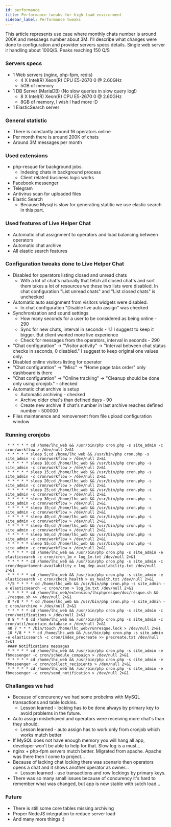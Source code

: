 ```yaml
---
id: performance
title: Performance tweaks for high load environment
sidebar_label: Performance tweaks
---
```


This article represents use case where monthly chats number is around 200K and messaegs number about 3M. I'll describe what changes were done to configuration and provider servers specs details. Single web server ir handling about 100Q/S. Peaks reaching 150 Q/S

### Servers specs

*   1 Web servers (nginx, php-fpm, redis)
    *   4 X Intel(R) Xeon(R) CPU E5-2670 0 @ 2.60GHz
    *   5GB of memory
*   1 DB Server (MariaDB) (No slow queries in slow query log!)
    *   8 X Intel(R) Xeon(R) CPU E5-2670 0 @ 2.60GHz
    *   8GB of memory, I wish I had more :D
*   1 ElasticSearch server

### General statistic

*   There is constantly around 16 operators online
*   Per month there is around 200K of chats
*   Around 3M messages per month

### Used extensions

*   php-resque for background jobs. 
    *   Indexing chats in background process
    *   Client related business logic works
*   Facebook messenger
*   Telegram
*   Antivirus scan for uploaded files
*   Elastic Search
    *   Because Mysql is slow for generating statitic we use elastic search in this part.

### Used features of Live Helper Chat

*   Automatic chat assignment to operators and load balancing between operators
*   Automatic chat archive
*   All elastic search features

### Configuration tweaks done to Live Helper Chat

*   Disabled for operators listing closed and unread chats
    *   With a lot of chat's naturally that fetch all closed chat's and sort them takes a lot of resources we these two lists were disabled. In chat configuration "List unread chats" and "List closed chats" is unchecked
*   Automatic auto assignment from visitors widgets were disabled. 
    *   In chat configuration "Disable live auto assign" was checked
*   Synchronization and sound settings
    *   How many seconds for a user to be considered as being online - 290
    *   Sync for new chats, interval in seconds - 1.1 I suggest to keep it bigger. But client wanted more live experience
    *   Check for messages from the operators, interval in seconds - 290
*   "Chat configuration" -> "Visitor activity" -> "Interval between chat status checks in seconds, 0 disabled." I suggest to keep original one values only.
*   Disabled online visitors listing for operator 
*   "Chat configuration" -> "Misc" -> "Home page tabs order" only dashboard is there
*   "Chat configuration" -> "Online tracking" -> "Cleanup should be done only using cronjob." - checked
*   Automatic chat archive is setup
    *   Automatic archiving - checked
    *   Archive older chat's than defined days - 90
    *   Create new archive If chat's number in last archive reaches defined number - 500000
*   Files maintenence and removement from file upload configuration window

### Running cronjobs

```
 * * * * * cd /home/lhc_web && /usr/bin/php cron.php -s site_admin -c cron/workflow > /dev/null 2>&1  
 * * * * * sleep 5;cd /home/lhc_web && /usr/bin/php cron.php -s site_admin -c cron/workflow > /dev/null 2>&1  
 * * * * * sleep 10;cd /home/lhc_web && /usr/bin/php cron.php -s site_admin -c cron/workflow > /dev/null 2>&1  
 * * * * * sleep 15;cd /home/lhc_web && /usr/bin/php cron.php -s site_admin -c cron/workflow > /dev/null 2>&1  
 * * * * * sleep 20;cd /home/lhc_web && /usr/bin/php cron.php -s site_admin -c cron/workflow > /dev/null 2>&1  
 * * * * * sleep 25;cd /home/lhc_web && /usr/bin/php cron.php -s site_admin -c cron/workflow > /dev/null 2>&1  
 * * * * * sleep 30;cd /home/lhc_web && /usr/bin/php cron.php -s site_admin -c cron/workflow > /dev/null 2>&1  
 * * * * * sleep 35;cd /home/lhc_web && /usr/bin/php cron.php -s site_admin -c cron/workflow > /dev/null 2>&1  
 * * * * * sleep 40;cd /home/lhc_web && /usr/bin/php cron.php -s site_admin -c cron/workflow > /dev/null 2>&1  
 * * * * * sleep 45;cd /home/lhc_web && /usr/bin/php cron.php -s site_admin -c cron/workflow > /dev/null 2>&1  
 * * * * * sleep 50;cd /home/lhc_web && /usr/bin/php cron.php -s site_admin -c cron/workflow > /dev/null 2>&1  
 * * * * * sleep 55;cd /home/lhc_web && /usr/bin/php cron.php -s site_admin -c cron/workflow > /dev/null 2>&1  
 * * * * * cd /home/lhc_web && /usr/bin/php cron.php -s site_admin -e elasticsearch -c cron/cron_1m > log_1m.txt /dev/null 2>&1  
 * * * * * cd /home/lhc_web && /usr/bin/php cron.php -s site_admin -c cron/departament-availability > log_dep_availability.txt /dev/null 2>&1  
 * * * * * cd /home/lhc_web && /usr/bin/php cron.php -s site_admin -e elasticsearch -c cron/check_health > es_health.txt /dev/null 2>&1  
 */5 * * * * cd /home/lhc_web && /usr/bin/php cron.php -s site_admin -e elasticsearch -c cron/cron > log_5m.txt /dev/null 2>&1  
 * * * * * cd /home/lhc_web/extension/lhcphpresque/doc/resque.sh && ./resque.sh >> /dev/null 2>&1  
 8 */8 * * * cd /home/lhc_web && /usr/bin/php cron.php -s site_admin -c cron/archive > /dev/null 2>&1  
 * * * * * cd /home/lhc_web && /usr/bin/php cron.php -s site_admin -c cron/notifications > /dev/null 2>&1  
 8 8 * * 0 cd /home/lhc_web && /usr/bin/php cron.php -s site_admin -c cron/util/maintain_database > /dev/null 2>&1  
 40 7 * * * /bin/touch /home/lhc_web/runresque.lock > /dev/null 2>&1  
 10 */8 * * * cd /home/lhc_web && /usr/bin/php cron.php -s site_admin -e elasticsearch -c cron/index_precreate >> precreate.txt /dev/null 2>&1  
 #### Notifications messages  
 * * * * * cd /home/lhc_web && /usr/bin/php cron.php -s site_admin -e fbmessenger -c cron/schedule_compaign > /dev/null 2>&1  
 * * * * * cd /home/lhc_web && /usr/bin/php cron.php -s site_admin -e fbmessenger -c cron/collect_recipients > /dev/null 2>&1  
 * * * * * cd /home/lhc_web && /usr/bin/php cron.php -s site_admin -e fbmessenger -c cron/send_notification > /dev/null 2>&1
```

### Challanges we had

*   Because of concurency we had some probelms with MySQL transactions and table lockins.
    *   Lesson learned - locking has to be done always by primary key to avoid problems in the future.
*   Auto assign misbehaved and operators were receiving more chat's than they should. 
    *   Lesson learned - auto assign has to work only from cronjob which works mutch better
*   If MySQL does not have enough memory you will hang all app, developer won't be able to help for that. Slow log is a must...
*   nginx + php-fpm servers mutch better. Migrated from apache. Apache was there then I come to project...
*   Because of lacking chat locking there was scenario then operators opens a chat and it shows another operator as owner...
    *   Lesson learned - use transactions and row lockings by primary keys.
*   There was so many small issues because of concurency it's hard to remember what was changed, but app is now stable with sutch load...

### Future

*   There is still some core tables missing archiving
*   Proper NodeJS integration to reduce server load
*   And many more things :)